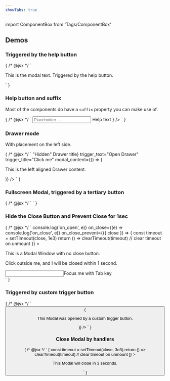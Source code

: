 ```yaml
---
showTabs: true
---
```


import ComponentBox from 'Tags/ComponentBox'

## Demos

### Triggered by the help button

<ComponentBox data-dnb-test="modal-trigger-default">
	{
	/* @jsx */ `
<Modal title="Modal Title">
  <Section spacing style_type="mint-green">
    <P>This is the modal text. Triggered by the help button.</P>
  </Section>
</Modal>
	`
	}
</ComponentBox>

### Help button and suffix

Most of the components do have a `suffix` property you can make use of.

<ComponentBox data-dnb-test="modal-help-button">
	{
	/* @jsx */ `
<Input
  label="Input"
  placeholder="Placeholder ..."
  suffix={
    <Modal>
      Help text
    </Modal>
  }
/>
	`
	}
</ComponentBox>

### Drawer mode

With placement on the left side.

<ComponentBox>
	{
	/* @jsx */ `
<Modal
  mode="drawer"
  container_placement="left"
  align_content="center"
  title={<span className="dnb-sr-only">"Hidden" Drawer title</span>}
  trigger_text="Open Drawer"
  trigger_title="Click me"
  modal_content={() => (
    <P>This is the left aligned Drawer content.</P>
  )}
/>
	`
	}
</ComponentBox>

### Fullscreen Modal, triggered by a tertiary button

<ComponentBox>
	{
	/* @jsx */ `
<Modal
  title="Modal Title"
  fullscreen="true"
  trigger_variant="tertiary"
  trigger_text="Click me"
  trigger_icon="bell"
  modal_content="This is the modal text. Triggered by a tertiary button."
/>
	`
	}
</ComponentBox>

### Hide the Close Button and Prevent Close for 1sec

<ComponentBox>
	{
	/* @jsx */ `
<Modal
  title="1s close delay"
  trigger_text="Click me"
  prevent_close="true"
  hide_close_button="true"
  on_open={(e) => console.log('on_open', e)}
  on_close={(e) => console.log('on_close', e)}
  on_close_prevent={({ close }) => {
    const timeout = setTimeout(close, 1e3)
    return () => clearTimeout(timeout) // clear timeout on unmount
  }}
>
  <P>This is a Modal Window with no close button.</P>
  <P>Click outside me, and I will be closed within 1 second.</P>
  <Section spacing style_type="divider">
    <Input label="Focus:">Focus me with Tab key</Input>
  </Section>
</Modal>
	`
	}
</ComponentBox>

### Triggered by custom trigger button

<ComponentBox>
	{
	/* @jsx */ `
<Button
  id="custom-triggerer"
  text="Custom trigger Button"
  on_click={() => (
    <Modal
      title="Modal Title"
      trigger_hidden="true"
      open_state="opened"
      labelled_by="custom-triggerer"
    >
      <Section spacing style_type="divider">
        <P>This Modal was opened by a custom trigger button.</P>
      </Section>
    </Modal>
  )}
/>
	`
	}
</ComponentBox>

### Close Modal by handlers

<ComponentBox>
	{
	/* @jsx */ `
<Modal
  title="Auto close"
  trigger_text="Click me"
  align_content="center"
  close_modal={close => {
    const timeout = setTimeout(close, 3e3)
    return () => clearTimeout(timeout) // clear timeout on unmount
  }}
>
  <Section spacing style_type="emerald-green">
    <P>This Modal will close in 3 seconds.</P>
  </Section>
</Modal>
	`
	}
</ComponentBox>
